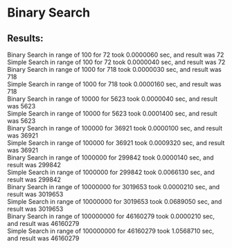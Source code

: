 # Binary Search

## Results:

Binary Search in range of 100 for 72 took 0.0000060 sec, and result was 72                                                                                                                                 
Simple Search in range of 100 for 72 took 0.0000040 sec, and result was 72                                                                                                                                 
Binary Search in range of 1000 for 718 took 0.0000030 sec, and result was 718                                                                                                                              
Simple Search in range of 1000 for 718 took 0.0000160 sec, and result was 718                                                                                                                              
Binary Search in range of 10000 for 5623 took 0.0000040 sec, and result was 5623                                                                                                                           
Simple Search in range of 10000 for 5623 took 0.0001400 sec, and result was 5623                                                                                                                           
Binary Search in range of 100000 for 36921 took 0.0000100 sec, and result was 36921                                                                                                                        
Simple Search in range of 100000 for 36921 took 0.0009320 sec, and result was 36921                                                                                                                        
Binary Search in range of 1000000 for 299842 took 0.0000140 sec, and result was 299842                                                                                                                     
Simple Search in range of 1000000 for 299842 took 0.0066130 sec, and result was 299842                                                                                                                     
Binary Search in range of 10000000 for 3019653 took 0.0000210 sec, and result was 3019653                                                                                                                  
Simple Search in range of 10000000 for 3019653 took 0.0689050 sec, and result was 3019653                                                                                                                  
Binary Search in range of 100000000 for 46160279 took 0.0000210 sec, and result was 46160279                                                                                                               
Simple Search in range of 100000000 for 46160279 took 1.0568710 sec, and result was 46160279     